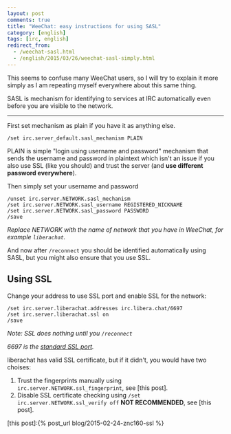 ```yaml
---
layout: post
comments: true
title: "WeeChat: easy instructions for using SASL"
category: [english]
tags: [irc, english]
redirect_from:
  - /weechat-sasl.html
  - /english/2015/03/26/weechat-sasl-simply.html
---
```


This seems to confuse many WeeChat users, so I will try to explain it more
simply as I am repeating myself everywhere about this same thing.

SASL is mechanism for identifying to services at IRC automatically even
before you are visible to the network.

---

First set mechanism as plain if you have it as anything else.

```
/set irc.server_default.sasl_mechanism PLAIN
```

PLAIN is simple "login using username and password" mechanism that sends
the username and password in plaintext which isn't an issue if you also use
SSL (like you should) and trust the server (and
**use different password everywhere**).

Then simply set your username and password

```
/unset irc.server.NETWORK.sasl_mechanism
/set irc.server.NETWORK.sasl_username REGISTERED_NICKNAME
/set irc.server.NETWORK.sasl_password PASSWORD
/save
```

_Replace NETWORK with the name of network that you have in WeeChat, for
example `liberachat`._

And now after `/reconnect` you should be identified automatically using
SASL, but you might also ensure that you use SSL.

## Using SSL

Change your address to use SSL port and enable SSL for the network:

```
/set irc.server.liberachat.addresses irc.libera.chat/6697
/set irc.server.liberachat.ssl on
/save
```

_Note: SSL does nothing until you `/reconnect`_

_6697 is the [standard SSL port](https://tools.ietf.org/html/rfc7194)._

liberachat has valid SSL certificate, but if it didn't, you would have two
choises:

1. Trust the fingerprints manually using
   `irc.server.NETWORK.ssl_fingerprint`, see [this post].
2. Disable SSL certificate checking using
   `/set irc.server.NETWORK.ssl_verify off` **NOT RECOMMENDED**, see
   [this post].

[this post]:{% post_url blog/2015-02-24-znc160-ssl %}
